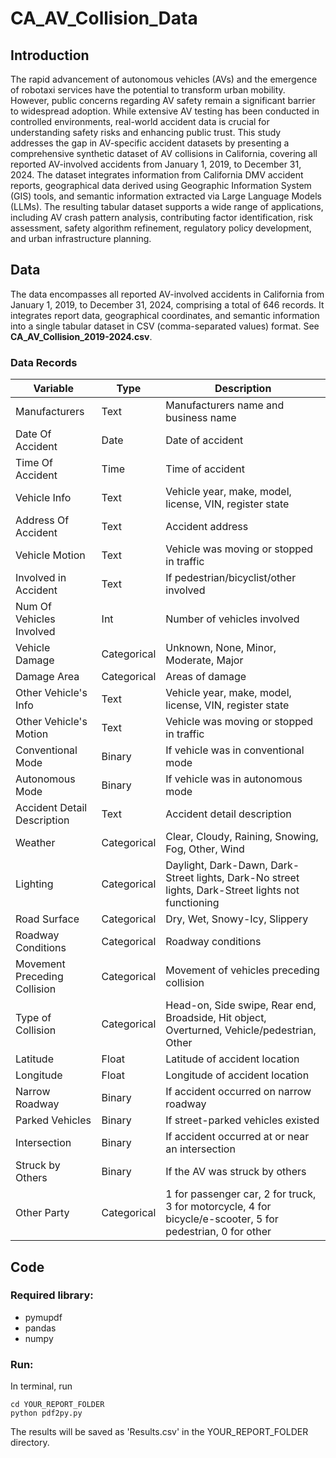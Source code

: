 # CA_AV_Collision_Data
## Introduction
The rapid advancement of autonomous vehicles (AVs) and the emergence of robotaxi services have the potential to transform urban mobility. However, public concerns regarding AV safety remain a significant barrier to widespread adoption. While extensive AV testing has been conducted in controlled environments, real-world accident data is crucial for understanding safety risks and enhancing public trust. This study addresses the gap in AV-specific accident datasets by presenting a comprehensive synthetic dataset of AV collisions in California, covering all reported AV-involved accidents from January 1, 2019, to December 31, 2024. The dataset integrates information from California DMV accident reports, geographical data derived using Geographic Information System (GIS) tools, and semantic information extracted via Large Language Models (LLMs). The resulting tabular dataset supports a wide range of applications, including AV crash pattern analysis, contributing factor identification, risk assessment, safety algorithm refinement, regulatory policy development, and urban infrastructure planning. 

## Data
The data encompasses all reported AV-involved accidents in California from January 1, 2019, to December 31, 2024, comprising a total of 646 records. It integrates report data, geographical coordinates, and semantic information into a single tabular dataset in CSV (comma-separated values) format. See **CA_AV_Collision_2019-2024.csv**.
### Data Records
| Variable                        | Type        | Description                                                                                      |
|----------------------------------|------------|--------------------------------------------------------------------------------------------------|
| Manufacturers                   | Text       | Manufacturers name and business name                                                             |
| Date Of Accident                | Date       | Date of accident                                                                                 |
| Time Of Accident                | Time       | Time of accident                                                                                 |
| Vehicle Info                    | Text       | Vehicle year, make, model, license, VIN, register state                                         |
| Address Of Accident             | Text       | Accident address                                                                                 |
| Vehicle Motion                  | Text       | Vehicle was moving or stopped in traffic                                                        |
| Involved in Accident            | Text       | If pedestrian/bicyclist/other involved                                                          |
| Num Of Vehicles Involved        | Int        | Number of vehicles involved                                                                     |
| Vehicle Damage                  | Categorical | Unknown, None, Minor, Moderate, Major                                                           |
| Damage Area                     | Categorical | Areas of damage                                                                                 |
| Other Vehicle's Info            | Text       | Vehicle year, make, model, license, VIN, register state                                         |
| Other Vehicle's Motion          | Text       | Vehicle was moving or stopped in traffic                                                        |
| Conventional Mode               | Binary     | If vehicle was in conventional mode                                                             |
| Autonomous Mode                 | Binary     | If vehicle was in autonomous mode                                                               |
| Accident Detail Description     | Text       | Accident detail description                                                                     |
| Weather                         | Categorical | Clear, Cloudy, Raining, Snowing, Fog, Other, Wind                                               |
| Lighting                        | Categorical | Daylight, Dark-Dawn, Dark-Street lights, Dark-No street lights, Dark-Street lights not functioning |
| Road Surface                    | Categorical | Dry, Wet, Snowy-Icy, Slippery                                                                   |
| Roadway Conditions              | Categorical | Roadway conditions                                                                              |
| Movement Preceding Collision    | Categorical | Movement of vehicles preceding collision                                                        |
| Type of Collision               | Categorical | Head-on, Side swipe, Rear end, Broadside, Hit object, Overturned, Vehicle/pedestrian, Other    |
| Latitude                        | Float      | Latitude of accident location                                                                  |
| Longitude                       | Float      | Longitude of accident location                                                                 |
| Narrow Roadway                  | Binary     | If accident occurred on narrow roadway                                                         |
| Parked Vehicles                 | Binary     | If street-parked vehicles existed                                                              |
| Intersection                    | Binary     | If accident occurred at or near an intersection                                                |
| Struck by Others                | Binary     | If the AV was struck by others                                                                 |
| Other Party                     | Categorical | 1 for passenger car, 2 for truck, 3 for motorcycle, 4 for bicycle/e-scooter, 5 for pedestrian, 0 for other |

## Code
### Required library:
- pymupdf
- pandas
- numpy

### Run: 
In terminal, run
```
cd YOUR_REPORT_FOLDER
python pdf2py.py
```
The results will be saved as 'Results.csv' in the YOUR_REPORT_FOLDER directory.
